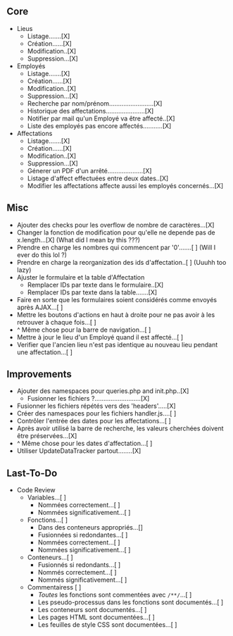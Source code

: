 ## Core
* Lieus
    - Listage.......[X]
    - Création......[X]
    - Modification..[X]
    - Suppression...[X]
* Employés
    - Listage.......[X]
    - Création......[X]
    - Modification..[X]
    - Suppression...[X]
    - Recherche par nom/prénom.........................[X]
    - Historique des affectations......................[X]
    - Notifier par mail qu'un Employé va être affecté..[X]
    - Liste des employés pas encore affectés...........[X]
* Affectations
    - Listage.......[X]
    - Création......[X]
    - Modification..[X]
    - Suppression...[X]
    - Génerer un PDF d'un arrêté....................[X]
    - Listage d'affect effectuées entre deux dates..[X]
    - Modifier les affectations affecte aussi les employés concernés...[X]

## Misc
* Ajouter des checks pour les overflow de nombre de caractères...[X]
* Changer la fonction de modification pour qu'elle ne depende pas de x.length...[X] (What did I mean by this ???)
* Prendre en charge les nombres qui commencent par '0'.......[ ] (Will I ever do this lol ?)
* Prendre en charge la reorganization des ids d'affectation..[ ] (Uuuhh too lazy)
* Ajuster le formulaire et la table d'Affectation
    - Remplacer IDs par texte dans le formulaire..[X]
    - Remplacer IDs par texte dans la table.......[X]
* Faire en sorte que les formulaires soient considérés comme envoyés après AJAX...[ ]
* Mettre les boutons d'actions en haut à droite pour ne pas avoir à les retrouver à chaque fois...[ ]
* ^ Même chose pour la barre de navigation...[ ]
* Mettre à jour le lieu d'un Employé quand il est affecté...[ ]
* Verifier que l'ancien lieu n'est pas identique au nouveau lieu pendant une affectation...[ ]

## Improvements
* Ajouter des namespaces pour queries.php and init.php..[X]
    - Fusionner les fichiers ?..........................[X]
* Fusionner les fichiers répétés vers des 'headers'.....[X]
* Créer des namespaces pour les fichiers handler.js....[ ]
* Contrôler l'entrée des dates pour les affectations...[ ]
* Après avoir utilisé la barre de recherche, les valeurs cherchées doivent être préservées...[X]
* ^ Même chose pour les dates d'affectation...[ ]
* Utiliser UpdateDataTracker partout........[X]

## Last-To-Do
* Code Review
    * Variables...[ ]
        * Nommées correctement...[ ]
        * Nommées significativement...[ ]
    * Fonctions...[ ]
        * Dans des conteneurs appropriés...[]
        * Fusionnées si redondantes...[ ]
        * Nommées correctement...[ ]
        * Nommées significativement...[ ]
    * Conteneurs...[ ]
        * Fusionnés si redondants...[ ]
        * Nommés correctement...[ ]
        * Nommés significativement...[ ]
    * Commentairess [ ]
        * *Toutes* les fonctions sont commentées avec `/**/`...[ ]
        * Les pseudo-processus dans les fonctions sont documentés...[ ]
        * Les conteneurs sont documentés...[ ]
        * Les pages HTML sont documentées...[ ]
        * Les feuilles de style CSS sont documentées...[ ]